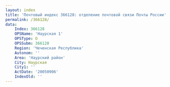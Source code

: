 ```yaml
---
layout: index
title: 'Почтовый индекс 366128: отделение почтовой связи Почты России'
permalink: /366128/
data:
    Index: 366128
    OPSName: 'Наурская 1'
    OPSType: О
    OPSSubm: 366120
    Region: 'Чеченская Республика'
    Autonom: ''
    Area: 'Наурский район'
    City: Наурская
    City1: ''
    ActDate: '20050906'
    IndexOld: ''
---
```


